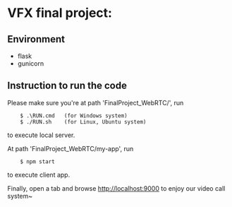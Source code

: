 # VFX final project: 

## Environment
 - flask
 - gunicorn

## Instruction to run the code
Please make sure you're at path 'FinalProject_WebRTC/', run
```
    $ .\RUN.cmd   (for Windows system)
    $ ./RUN.sh    (for Linux, Ubuntu system)
```
to execute local server.

At path 'FinalProject_WebRTC/my-app', run
```
    $ npm start
```
to execute client app.

Finally, open a tab and browse <http://localhost:9000> to enjoy our video call system~